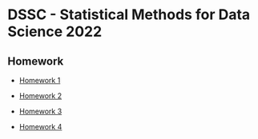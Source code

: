 # DSSC - Statistical Methods for Data Science 2022

## Homework

* [Homework 1](https://moodle2.units.it/pluginfile.php/491282/mod_assign/introattachment/0/Homework1-2022.html)

* [Homework 2](https://moodle2.units.it/pluginfile.php/495167/mod_assign/introattachment/0/Homework2-2022.html)

* [Homework 3](https://moodle2.units.it/pluginfile.php/499720/mod_assign/introattachment/0/Homework3-2022.html)

* [Homework 4](https://moodle2.units.it/pluginfile.php/502787/mod_assign/introattachment/0/Homework4-2022.html)

